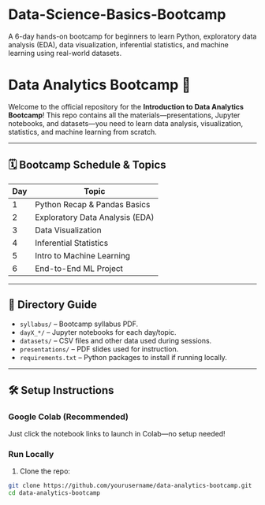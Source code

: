 # Data-Science-Basics-Bootcamp
A 6-day hands-on bootcamp for beginners to learn Python, exploratory data analysis (EDA), data visualization, inferential statistics, and machine learning using real-world datasets.


# Data Analytics Bootcamp 🚀

Welcome to the official repository for the **Introduction to Data Analytics Bootcamp**! This repo contains all the materials—presentations, Jupyter notebooks, and datasets—you need to learn data analysis, visualization, statistics, and machine learning from scratch.

---

## 🗓️ Bootcamp Schedule & Topics

| Day | Topic |
|-----|-------|
| 1 | Python Recap & Pandas Basics |
| 2 | Exploratory Data Analysis (EDA) |
| 3 | Data Visualization |
| 4 | Inferential Statistics |
| 5 | Intro to Machine Learning |
| 6 | End-to-End ML Project |

---

## 📁 Directory Guide

- `syllabus/` – Bootcamp syllabus PDF.
- `dayX_*/` – Jupyter notebooks for each day/topic.
- `datasets/` – CSV files and other data used during sessions.
- `presentations/` – PDF slides used for instruction.
- `requirements.txt` – Python packages to install if running locally.

---

## 🛠️ Setup Instructions

### Google Colab (Recommended)
Just click the notebook links to launch in Colab—no setup needed!

### Run Locally
1. Clone the repo:
```bash
git clone https://github.com/yourusername/data-analytics-bootcamp.git
cd data-analytics-bootcamp
